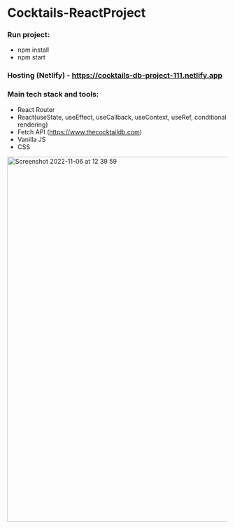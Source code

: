 # Cocktails-ReactProject

### Run project:
- npm install
- npm start

### Hosting (Netlify) - https://cocktails-db-project-111.netlify.app

### Main tech stack and tools:
- React Router
- React(useState, useEffect, useCallback, useContext, useRef, conditional rendering)
- Fetch API (https://www.thecocktaildb.com)
- Vanilla JS
- CSS

<img width="835" alt="Screenshot 2022-11-06 at 12 39 59" src="https://user-images.githubusercontent.com/109438310/200180145-247bae67-9fcd-46bf-bf49-f13d809a8bf3.png">
